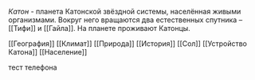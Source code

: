 *Катон* - планета Катонской звёздной системы, населённая живыми организмами. Вокруг него вращаются два естественных спутника – [[Тифи]] и [[Гайла]]. На планете проживают Катонцы.

[[География]]
[[Климат]]
[[Природа]]
[[История]]
[[Сол]]
[[Устройство Катона]]
[[Население]]

тест телефона